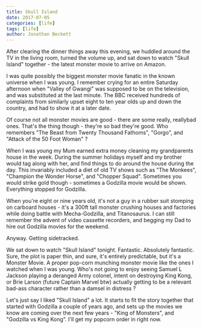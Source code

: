 ```yaml
---
title: Skull Island
date: 2017-07-05
categories: [life]
tags: [life]
author: Jonathan Beckett
---
```


After clearing the dinner things away this evening, we huddled around the TV in the living room, turned the volume up, and sat down to watch "Skull Island" together - the latest monster movie to arrive on Amazon.

I was quite possibly the biggest monster movie fanatic in the known universe when I was young. I remember crying for an entire Saturday afternoon when "Valley of Gwangi" was supposed to be on the television, and was substituted at the last minute. The BBC received hundreds of complaints from similarly upset eight to ten year olds up and down the country, and had to show it at a later date.

Of course not all monster movies are good - there are some really, reallybad ones. That's the thing though - they're so bad they're good. Who remembers "The Beast from Twenty Thousand Fathoms", "Gorgo", and "Attack of the 50 Foot Woman" ?

When I was young my Mum earned extra money cleaning my grandparents house in the week. During the summer holidays myself and my brother would tag along with her, and find things to do around the house during the day. This invariably included a diet of old TV shows such as "The Monkees", "Champion the Wonder Horse", and "Chopper Squad". Sometimes you would strike gold though - sometimes a Godzilla movie would be shown. Everything stopped for Godzilla.

When you're eight or nine years old, it's not a guy in a rubber suit stomping on carboard houses - it's a 300ft tall monster crushing houses and factories while doing battle with Mecha-Godzilla, and Titanosaurus. I can still remember the advent of video cassette recorders, and begging my Dad to hire out Godzilla movies for the weekend.

Anyway. Getting sidetracked.

We sat down to watch "Skull Island" tonight. Fantastic. Absolutely fantastic. Sure, the plot is paper thin, and sure, it's entirely predictable, but it's a  Monster Movie. A proper pop-corn munching monster movie like the ones I watched when I was young. Who's not going to enjoy seeing Samuel L Jackson playing a deranged Army colonel, intent on destroying King Kong, or Brie Larson (future Captain Marvel btw) actually getting to be a relevant bad-ass character rather than a damsel in distress ?

Let's just say I liked "Skull Island" a lot. It starts to fit the story together that started with Godzilla a couple of years ago, and sets up the movies we know are coming over the next few years - "King of Monsters", and "Godzilla vs King Kong". I'll get my popcorn order in right now.